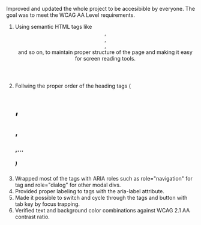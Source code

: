 Improved and updated the whole project to be accesibible by everyone. The goal was to meet the WCAG AA Level requirements.

1. Using semantic HTML tags like <header>, <section>, <article>, <nav> and so on, to maintain proper structure of the page and making it easy for screen reading tools. 
2. Follwing the proper order of the heading tags (<h1>, <h2>, <h3>,... <h5>) 
3. Wrapped most of the tags with ARIA roles such as role="navigation" for <nav> tag and role="dialog" for other modal divs.
4. Provided proper labeling to tags with the aria-label attribute.
5. Made it possible to switch and cycle through the <a> tags and button with tab key by focus trapping. 
6. Verified text and background color combinations against WCAG 2.1 AA contrast ratio.
